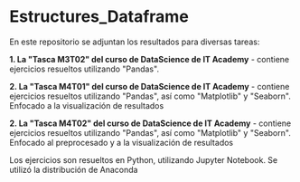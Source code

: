 # Estructures_Dataframe

En este repositorio se adjuntan los resultados para diversas tareas:

**1. La "Tasca M3T02" del curso de DataScience de IT Academy** - contiene ejercicios resueltos utilizando "Pandas".

**2. La "Tasca M4T01" del curso de DataScience de IT Academy** - contiene ejercicios resueltos utilizando "Pandas", así como "Matplotlib" y "Seaborn". Enfocado a la visualización de resultados

**2. La "Tasca M4T02" del curso de DataScience de IT Academy** - contiene ejercicios resueltos utilizando "Pandas", así como "Matplotlib" y "Seaborn". Enfocado al preprocesado y a la visualización de resultados

Los ejercicios son resueltos en Python, utilizando Jupyter Notebook. Se utilizó la distribución de Anaconda
